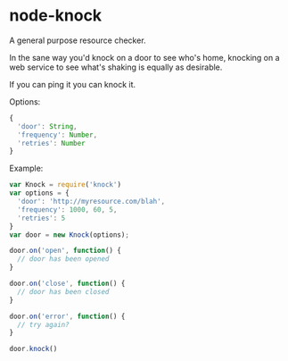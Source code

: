 # node-knock

A general purpose resource checker.

In the sane way you'd knock on a door to see who's home,
knocking on a web service to see what's shaking is equally
as desirable.

If you can ping it you can knock it.

Options:

```javascript
{
  'door': String,
  'frequency': Number,
  'retries': Number
}
```

Example:

```javascript
var Knock = require('knock')
var options = {
  'door': 'http://myresource.com/blah',
  'frequency': 1000, 60, 5,
  'retries': 5
}
var door = new Knock(options);

door.on('open', function() {
  // door has been opened
}

door.on('close', function() {
  // door has been closed
}

door.on('error', function() {
  // try again?
}

door.knock()
```
